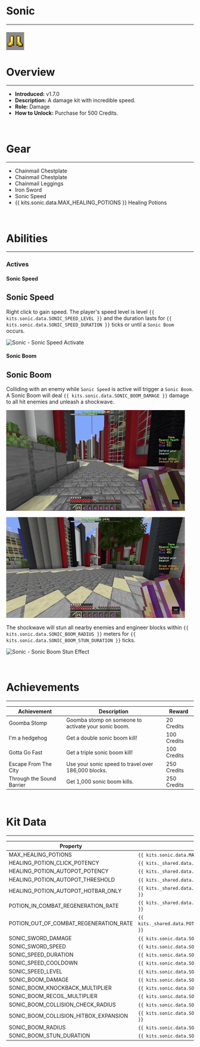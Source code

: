 # Sonic

---

#### ![sonic-icon](../assets/icons/sonic-icon.jpg)

# Overview

---

- **Introduced:** v1.7.0
- **Description:** A damage kit with incredible speed.
- **Role:** Damage
- **How to Unlock:** Purchase for 500 Credits.

<br />

# Gear

---

- Chainmail Chestplate
- Chainmail Chestplate
- Chainmail Leggings
- Iron Sword
- Sonic Speed
- {{ kits.sonic.data.MAX_HEALING_POTIONS }} Healing Potions

<br />

# Abilities

---

### Actives

<!-- tabs:start -->

#### **Sonic Speed**

## Sonic Speed

Right click to gain speed. The player's speed level is level `{{ kits.sonic.data.SONIC_SPEED_LEVEL }}` and the duration lasts for `{{ kits.sonic.data.SONIC_SPEED_DURATION }}` ticks or until a `Sonic Boom` occurs.

![Sonic - Sonic Speed Activate](../assets/kits/sonic/Sonic%20-%20Sonic%20Speed%20Activate.gif)

#### **Sonic Boom**

## Sonic Boom

Colliding with an enemy while `Sonic Speed` is active will trigger a `Sonic Boom`. A Sonic Boom will deal `{{ kits.sonic.data.SONIC_BOOM_DAMAGE }}` damage to all hit enemies and unleash a shockwave.

![Sonic - Sonic Boom](../assets/kits/sonic/Sonic%20-%20Sonic%20Boom.gif)

![Sonic - Sonic Boom Kill](../assets/kits/sonic/Sonic%20-%20Sonic%20Boom%20Kill.gif)

The shockwave will stun all nearby enemies and engineer blocks within `{{ kits.sonic.data.SONIC_BOOM_RADIUS }}` meters for `{{ kits.sonic.data.SONIC_BOOM_STUN_DURATION }}` ticks.

![Sonic - Sonic Boom Stun Effect](../assets/kits/sonic/Sonic%20-%20Sonic%20Boom%20Stun%20Effect.gif)

<!-- tabs:end -->
<br />

# Achievements

---

<!-- prettier-ignore -->
| Achievement | Description | Reward |
| ----------- | ----------- | ------ |
| Goomba Stomp | Goomba stomp on someone to activate your sonic boom. | 20 Credits |
| I'm a hedgehog | Get a double sonic boom kill! | 100 Credits |
| Gotta Go Fast | Get a triple sonic boom kill! | 100 Credits |
| Escape From The City | Use your sonic speed to travel over 186,000 blocks. | 250 Credits |
| Through the Sound Barrier | Get 1,000 sonic boom kills. | 250 Credits |

<br />

# Kit Data

---

<!-- prettier-ignore -->
| Property | Value | Description |
|----------|-------|-------------|
| MAX_HEALING_POTIONS | `{{ kits.sonic.data.MAX_HEALING_POTIONS }}` | {{ kitDataSharedDescriptions.MAX_HEALING_POTIONS }} |
| HEALING_POTION_CLICK_POTENCY | `{{ kits._shared.data.HEALING_POTION_CLICK_POTENCY }}` | {{ kitDataSharedDescriptions.HEALING_POTION_CLICK_POTENCY }} |
| HEALING_POTION_AUTOPOT_POTENCY | `{{ kits._shared.data.HEALING_POTION_AUTOPOT_POTENCY }}` | {{ kitDataSharedDescriptions.HEALING_POTION_AUTOPOT_POTENCY }} |
| HEALING_POTION_AUTOPOT_THRESHOLD | `{{ kits._shared.data.HEALING_POTION_AUTOPOT_THRESHOLD }}` | {{ kitDataSharedDescriptions.HEALING_POTION_AUTOPOT_THRESHOLD }} |
| HEALING_POTION_AUTOPOT_HOTBAR_ONLY | `{{ kits._shared.data.HEALING_POTION_AUTOPOT_HOTBAR_ONLY }}` | {{ kitDataSharedDescriptions.HEALING_POTION_AUTOPOT_HOTBAR_ONLY }} |
| POTION_IN_COMBAT_REGENERATION_RATE | `{{ kits._shared.data.POTION_IN_COMBAT_REGENERATION_RATE }}` | {{ kitDataSharedDescriptions.POTION_IN_COMBAT_REGENERATION_RATE }} |
| POTION_OUT_OF_COMBAT_REGENERATION_RATE | `{{ kits._shared.data.POTION_OUT_OF_COMBAT_REGENERATION_RATE }}` | {{ kitDataSharedDescriptions.POTION_OUT_OF_COMBAT_REGENERATION_RATE }} |
| SONIC_SWORD_DAMAGE | `{{ kits.sonic.data.SONIC_SWORD_DAMAGE }}` | The base damage of the sword. |
| SONIC_SWORD_SPEED | `{{ kits.sonic.data.SONIC_SWORD_SPEED }}` | The base speed of the sword. |
| SONIC_SPEED_DURATION | `{{ kits.sonic.data.SONIC_SPEED_DURATION }}` | The duration, in ticks, of the sonic speed ability. |
| SONIC_SPEED_COOLDOWN | `{{ kits.sonic.data.SONIC_SPEED_COOLDOWN }}` | The cooldown, in ticks, of the sonic speed ability. |
| SONIC_SPEED_LEVEL | `{{ kits.sonic.data.SONIC_SPEED_LEVEL }}` | The sonic speed potion effect level. |
| SONIC_BOOM_DAMAGE | `{{ kits.sonic.data.SONIC_BOOM_DAMAGE }}` | The amount of damage dealt to enemies who are involved in a sonic boom. |
| SONIC_BOOM_KNOCKBACK_MULTIPLIER | `{{ kits.sonic.data.SONIC_BOOM_KNOCKBACK_MULTIPLIER }}` | The knockback dealt to enemies who are involved in a sonic boom. |
| SONIC_BOOM_RECOIL_MULTIPLIER | `{{ kits.sonic.data.SONIC_BOOM_RECOIL_MULTIPLIER }}` | The recoil knockback applied to the player when a sonic boom occurs. |
| SONIC_BOOM_COLLISION_CHECK_RADIUS | `{{ kits.sonic.data.SONIC_BOOM_COLLISION_CHECK_RADIUS }}` | The radius, in meters, to check for a sonic boom. |
| SONIC_BOOM_COLLISION_HITBOX_EXPANSION | `{{ kits.sonic.data.SONIC_BOOM_COLLISION_HITBOX_EXPANSION }}` | The size increase of the player's hitbox for detecting a sonic boom collision. |
| SONIC_BOOM_RADIUS | `{{ kits.sonic.data.SONIC_BOOM_RADIUS }}` | The radius, in meters, of the sonic boom shockwave. |
| SONIC_BOOM_STUN_DURATION | `{{ kits.sonic.data.SONIC_BOOM_STUN_DURATION }}` | The duration, in ticks, of the sonic boom shockwave's stun effect. |
